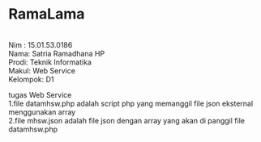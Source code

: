 # RamaLama
<br>
Nim : 15.01.53.0186 
<br>
Nama: Satria Ramadhana HP
<br>
Prodi: Teknik Informatika
<br>
Makul: Web Service
<br>
Kelompok: D1
<br>

tugas Web Service
<br>
1.file datamhsw.php adalah script php yang memanggil file json eksternal menggunakan array
<br>
2.file mhsw.json adalah file json dengan array yang akan di panggil file datamhsw.php

